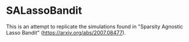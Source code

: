 # SALassoBandit
This is an attempt to replicate the simulations found in "Sparsity Agnostic Lasso Bandit" (https://arxiv.org/abs/2007.08477). 
